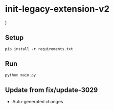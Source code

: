 # init-legacy-extension-v2

)

## Setup

```
pip install -r requirements.txt
```

## Run

```
python main.py
```

## Update from fix/update-3029
- Auto-generated changes

